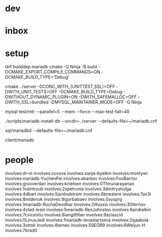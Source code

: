 

# dev



# inbox



# setup

dnf builddep mariadb
cmake -G Ninja -B build -DCMAKE_EXPORT_COMPILE_COMMANDS=ON -DCMAKE_BUILD_TYPE='Debug'

cmake ../server -DCONC_WITH_{UNITTEST,SSL}=OFF -DWITH_UNIT_TESTS=OFF -DCMAKE_BUILD_TYPE=Debug -DWITHOUT_DYNAMIC_PLUGIN=ON -DWITH_SAFEMALLOC=OFF -DWITH_SSL=bundled -DMYSQL_MAINTAINER_MODE=OFF -G Ninja

mysql-test/mtr --parallel=5 --mem --force --max-test-fail=40

./scripts/mariadb-install-db --srcdir=../server --defaults-file=~/mariadb.cnf

sql/mariadbd --defaults-file=~/mariadb.cnf

client/mariadb

# people

involves:dr-m
involves:vuvova
involves:sanja-byelkin
involves:montywi
involves:mariadb-YuchenPei
involves:abarkov
involves:FooBarrior
involves:grooverdan
involves:knielsen
involves:0Thirunarayanan
involves:1vaintroub
involves:2spetrunia
involves:3dmitryshulga
involves:4dbart
involves:5janlindstrom
involves:6bnestere
involves:7an3l
involves:8midenok
involves:9igorbabaev
involves:0sysprg
involves:1mariadb-RuchaDeodhar
involves:2illuusio
involves:3Olernov
involves:4vlad-lesin
involves:5mariadb-RexJohnston
involves:6andrelkin
involves:7cvicentiu
involves:8iangilfillan
involves:9sciascid
involves:0LinuxJedi
involves:1mariadb-lenastartseva
involves:2sjaakola
involves:3ottok
involves:4temeo
involves:59EOR9
involves:6Weijun-H
involves:7brad0
